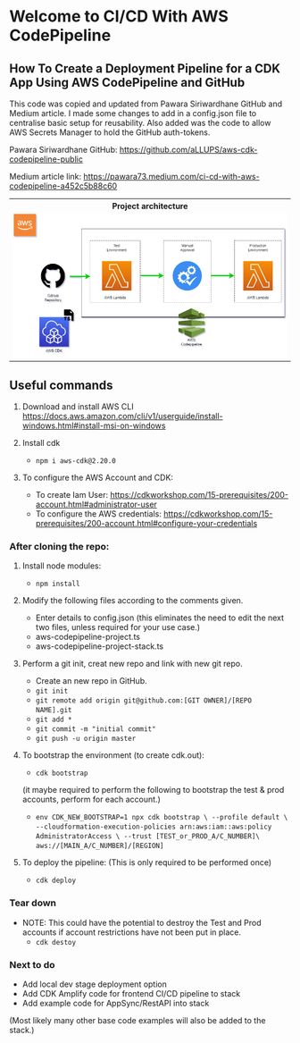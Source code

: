 # Welcome to CI/CD With AWS CodePipeline
## How To Create a Deployment Pipeline for a CDK App Using AWS CodePipeline and GitHub

This code was copied and updated from Pawara Siriwardhane GitHub and Medium article. I made some changes to add in a config.json file to centralise basic setup for reusability. Also added was the code to allow AWS Secrets Manager to hold the GitHub auth-tokens.

Pawara Siriwardhane GitHub: https://github.com/aLLUPS/aws-cdk-codepipeline-public

Medium article link: https://pawara73.medium.com/ci-cd-with-aws-codepipeline-a452c5b88c60

<table>
    <tr>
        <th> Project architecture</th>
    </tr>
    <tr>
        <td><img src="image_assets/high_level_architecture.png" alt="Cover image" width="800"/></td>
    </tr>
</table>

## Useful commands

1. Download and install AWS CLI <br>
   https://docs.aws.amazon.com/cli/v1/userguide/install-windows.html#install-msi-on-windows

2. Install cdk
    - `npm i aws-cdk@2.20.0`

3. To configure the AWS Account and CDK: <br>
    - To create Iam User: https://cdkworkshop.com/15-prerequisites/200-account.html#administrator-user<br>
    - To configure the AWS credentials: https://cdkworkshop.com/15-prerequisites/200-account.html#configure-your-credentials

### After cloning the repo:

1. Install node modules:
    - `npm install`

2. Modify the following files according to the comments given.
    - Enter details to config.json (this eliminates the need to edit the next two files, unless required for your use case.)
    - aws-codepipeline-project.ts
    - aws-codepipeline-project-stack.ts

3. Perform a git init, creat new repo and link with new git repo.
    - Create an new repo in GitHub.
    - `git init`
    - `git remote add origin git@github.com:[GIT OWNER]/[REPO NAME].git`
    - `git add *`
    - `git commit -m "initial commit"`
    - `git push -u origin master`

4. To bootstrap the environment (to create cdk.out):
    - `cdk bootstrap`

    (it maybe required to perform the following to bootstrap the test & prod accounts, perform for each account.)
    - `env CDK_NEW_BOOTSTRAP=1 npx cdk bootstrap \
        --profile default \
        --cloudformation-execution-policies arn:aws:iam::aws:policy AdministratorAccess \
        --trust [TEST_or_PROD_A/C_NUMBER]\
        aws://[MAIN_A/C_NUMBER]/[REGION]`

5. To deploy the pipeline: (This is only required to be performed once)
    - `cdk deploy`

### Tear down

- NOTE: This could have the potential to destroy the Test and Prod accounts if account restrictions have not been put in place.
    - `cdk destoy`

### Next to do
- Add local dev stage deployment option
- Add CDK Amplify code for frontend CI/CD pipeline to stack
- Add example code for AppSync/RestAPI into stack

(Most likely many other base code examples will also be added to the stack.)